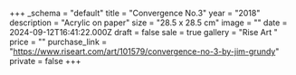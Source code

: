 +++
_schema = "default"
title = "Convergence No.3"
year = "2018"
description = "Acrylic on paper"
size = "28.5 x 28.5 cm"
image = ""
date = 2024-09-12T16:41:22.000Z
draft = false
sale = true
gallery = "Rise Art "
price = ""
purchase_link = "https://www.riseart.com/art/101579/convergence-no-3-by-jim-grundy"
private = false
+++

